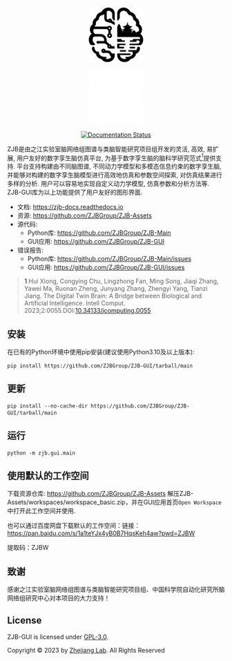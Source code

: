 <p align="center">
  	<img src="https://raw.githubusercontent.com/ZJBGroup/ZJB-Assets/main/images/logo_black.png#gh-light-mode-only" width=25%>
</p>
<p align="center">
  	<img src="https://raw.githubusercontent.com/ZJBGroup/ZJB-Assets/main/images/logo_white.png#gh-dark-mode-only" width=25%>
</p>

<p align="center">
  	<a href='https://zjb-docs.readthedocs.io/zh-cn/latest/?badge=latest'>
        <img src='https://readthedocs.org/projects/zjb-docs/badge/?version=latest' alt='Documentation Status' />
    </a>
</p>

ZJB是由之江实验室脑网络组图谱与类脑智能研究项目组开发的灵活, 高效, 易扩展, 用户友好的数字孪生脑仿真平台, 为基于数字孪生脑的脑科学研究范式[<sup>1</sup>](#ref-1)提供支持. 平台支持构建由不同脑图谱, 不同动力学模型和多模态信息约束的数字孪生脑, 并能够对构建的数字孪生脑模型进行高效地仿真和参数空间探索, 对仿真结果进行多样的分析. 用户可以容易地实现自定义动力学模型, 仿真参数和分析方法等. ZJB-GUI库为以上功能提供了用户友好的图形界面.

- 文档: https://zjb-docs.readthedocs.io
- 资源: https://github.com/ZJBGroup/ZJB-Assets
- 源代码:
    - Python库: https://github.com/ZJBGroup/ZJB-Main
    - GUI应用: https://github.com/ZJBGroup/ZJB-GUI
- 错误报告:
    - Python库: https://github.com/ZJBGroup/ZJB-Main/issues
    - GUI应用: https://github.com/ZJBGroup/ZJB-GUI/issues

> <b id="ref-1">1</b> Hui Xiong, Congying Chu, Lingzhong Fan, Ming Song, Jiaqi Zhang, Yawei Ma, Ruonan Zheng, Junyang Zhang, Zhengyi Yang, Tianzi Jiang. The Digital Twin Brain: A Bridge between Biological and Artificial Intelligence. Intell Comput. 2023;2:0055.DOI:[10.34133/icomputing.0055](https://doi.org/10.34133/icomputing.0055)

## 安装

在已有的Python环境中使用pip安装(建议使用Python3.10及以上版本):

```
pip install https://github.com/ZJBGroup/ZJB-GUI/tarball/main
```

更新
---
```
pip install --no-cache-dir https://github.com/ZJBGroup/ZJB-GUI/tarball/main
```

运行
---
```
python -m zjb.gui.main
```

使用默认的工作空间
---
下载资源仓库: https://github.com/ZJBGroup/ZJB-Assets
解压ZJB-Assets/workspaces/workspace_basic.zip，并在GUI应用首页`Open Workspace`中打开此工作空间并使用.

也可以通过百度网盘下载默认的工作空间：链接：https://pan.baidu.com/s/1a1teYJx4yB0B7HqsKeh4aw?pwd=ZJBW 

提取码：ZJBW 


致谢
---
感谢之江实验室脑网络组图谱与类脑智能研究项目组、中国科学院自动化研究所脑网络组研究中心对本项目的大力支持！

License
---
ZJB-GUI is licensed under [GPL-3.0](LICENSE).

Copyright © 2023 by [Zhejiang Lab](https://www.zhejianglab.com/). All Rights Reserved